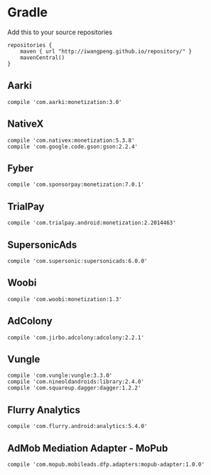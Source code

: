 # Gradle

Add this to your source repositories

    repositories {
        maven { url "http://iwangpeng.github.io/repository/" }
        mavenCentral()
    }

## Aarki
    compile 'com.aarki:monetization:3.0'

## NativeX
    compile 'com.nativex:monetization:5.3.8'
    compile 'com.google.code.gson:gson:2.2.4'
    
## Fyber
    compile 'com.sponsorpay:monetization:7.0.1'
    
## TrialPay
    compile 'com.trialpay.android:monetization:2.2014463'

## SupersonicAds
    compile 'com.supersonic:supersonicads:6.0.0'
    
## Woobi
    compile 'com.woobi:monetization:1.3'
    
## AdColony
    compile 'com.jirbo.adcolony:adcolony:2.2.1'
    
## Vungle
    compile 'com.vungle:vungle:3.3.0'
    compile 'com.nineoldandroids:library:2.4.0'
    compile 'com.squareup.dagger:dagger:1.2.2'

## Flurry Analytics
    compile 'com.flurry.android:analytics:5.4.0'

## AdMob Mediation Adapter - MoPub
    compile 'com.mopub.mobileads.dfp.adapters:mopub-adapter:1.0.0'
